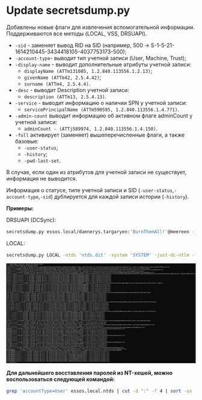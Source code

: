 Update secretsdump.py
========

Добавлены новые флаги для извлечения вспомогательной информации. Поддерживаются все методы (LOCAL, VSS, DRSUAPI).
- `-sid` - заменяет вывод RID на SID (например, 500 → S-1-5-21-1614210445-3434418105-4037753173-500);
- `-account-type`- выводит тип учетной записи (User, Machine, Trust);
- `-display-name` - выводит дополнительные атрибуты учетной записи:
	- `displayName (ATTm131085, 1.2.840.113556.1.2.13)`;
	- `givenName (ATTm42, 2.5.4.42)`;
	- `surname (ATTm4, 2.5.4.4)`.
- `-desc` - выводит Description учетной записи:
	- `description (ATTm13, 2.5.4.13)`.
- `-service` -  выводит информацию о наличии SPN у учетной записи:
	- `servicePrincipalName (ATTm590595, 1.2.840.113556.1.4.771)`.
- `-admin-count`  выводит информацию об активном флаге adminCount у учетной записи:
	- `adminCount - (ATTj589974, 1.2.840.113556.1.4.150)`.
- `-full`  активирует (заменяет) вышеперечисленные флаги, а также базовые:
	- `-user-status`;
	- `-history`;
	- `-pwd-last-set`.

В случае, если один из атрибутов для учетной записи не существует, информация не выводится.

Информация о статусе, типе учетной записи и SID (`-user-status`,`-account-type`,`-sid`) дублируется для каждой записи истории (`-history`).

**Примеры:**

DRSUAPI (DCSync):
```bash
secretsdump.py essos.local/daenerys.targaryen:'BurnThemAll!'@meereen -just-dc-ntlm -full -outputfile essos.local
```
LOCAL:
```bash
secretsdump.py LOCAL -ntds 'ntds.dit' -system 'SYSTEM' -just-dc-ntlm -full -outputfile essos.local
```
![1](./1.png)


**Для дальнейшего восставления паролей из NT-хешей, можно воспользоваться следующей командой:**


```bash
grep 'accountType=User' essos.local.ntds | cut -d ":" -f 4 | sort -us | tee ueh-uniq-nt.txt
```
